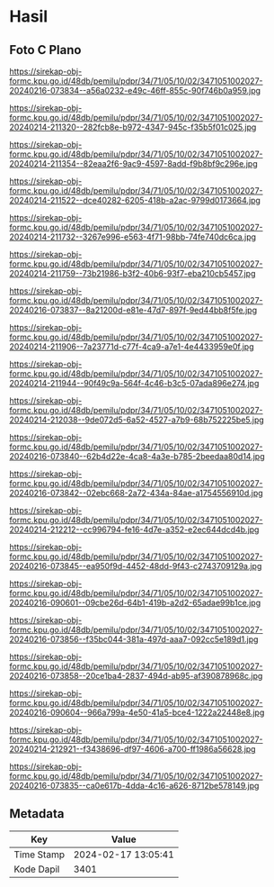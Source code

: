 # Hasil

## Foto C Plano

https://sirekap-obj-formc.kpu.go.id/48db/pemilu/pdpr/34/71/05/10/02/3471051002027-20240216-073834--a56a0232-e49c-46ff-855c-90f746b0a959.jpg

https://sirekap-obj-formc.kpu.go.id/48db/pemilu/pdpr/34/71/05/10/02/3471051002027-20240214-211320--282fcb8e-b972-4347-945c-f35b5f01c025.jpg

https://sirekap-obj-formc.kpu.go.id/48db/pemilu/pdpr/34/71/05/10/02/3471051002027-20240214-211354--82eaa2f6-9ac9-4597-8add-f9b8bf9c296e.jpg

https://sirekap-obj-formc.kpu.go.id/48db/pemilu/pdpr/34/71/05/10/02/3471051002027-20240214-211522--dce40282-6205-418b-a2ac-9799d0173664.jpg

https://sirekap-obj-formc.kpu.go.id/48db/pemilu/pdpr/34/71/05/10/02/3471051002027-20240214-211732--3267e996-e563-4f71-98bb-74fe740dc6ca.jpg

https://sirekap-obj-formc.kpu.go.id/48db/pemilu/pdpr/34/71/05/10/02/3471051002027-20240214-211759--73b21986-b3f2-40b6-93f7-eba210cb5457.jpg

https://sirekap-obj-formc.kpu.go.id/48db/pemilu/pdpr/34/71/05/10/02/3471051002027-20240216-073837--8a21200d-e81e-47d7-897f-9ed44bb8f5fe.jpg

https://sirekap-obj-formc.kpu.go.id/48db/pemilu/pdpr/34/71/05/10/02/3471051002027-20240214-211906--7a23771d-c77f-4ca9-a7e1-4e4433959e0f.jpg

https://sirekap-obj-formc.kpu.go.id/48db/pemilu/pdpr/34/71/05/10/02/3471051002027-20240214-211944--90f49c9a-564f-4c46-b3c5-07ada896e274.jpg

https://sirekap-obj-formc.kpu.go.id/48db/pemilu/pdpr/34/71/05/10/02/3471051002027-20240214-212038--9de072d5-6a52-4527-a7b9-68b752225be5.jpg

https://sirekap-obj-formc.kpu.go.id/48db/pemilu/pdpr/34/71/05/10/02/3471051002027-20240216-073840--62b4d22e-4ca8-4a3e-b785-2beedaa80d14.jpg

https://sirekap-obj-formc.kpu.go.id/48db/pemilu/pdpr/34/71/05/10/02/3471051002027-20240216-073842--02ebc668-2a72-434a-84ae-a1754556910d.jpg

https://sirekap-obj-formc.kpu.go.id/48db/pemilu/pdpr/34/71/05/10/02/3471051002027-20240214-212212--cc996794-fe16-4d7e-a352-e2ec644dcd4b.jpg

https://sirekap-obj-formc.kpu.go.id/48db/pemilu/pdpr/34/71/05/10/02/3471051002027-20240216-073845--ea950f9d-4452-48dd-9f43-c2743709129a.jpg

https://sirekap-obj-formc.kpu.go.id/48db/pemilu/pdpr/34/71/05/10/02/3471051002027-20240216-090601--09cbe26d-64b1-419b-a2d2-65adae99b1ce.jpg

https://sirekap-obj-formc.kpu.go.id/48db/pemilu/pdpr/34/71/05/10/02/3471051002027-20240216-073856--f35bc044-381a-497d-aaa7-092cc5e189d1.jpg

https://sirekap-obj-formc.kpu.go.id/48db/pemilu/pdpr/34/71/05/10/02/3471051002027-20240216-073858--20ce1ba4-2837-494d-ab95-af390878968c.jpg

https://sirekap-obj-formc.kpu.go.id/48db/pemilu/pdpr/34/71/05/10/02/3471051002027-20240216-090604--966a799a-4e50-41a5-bce4-1222a22448e8.jpg

https://sirekap-obj-formc.kpu.go.id/48db/pemilu/pdpr/34/71/05/10/02/3471051002027-20240214-212921--f3438696-df97-4606-a700-ff1986a56628.jpg

https://sirekap-obj-formc.kpu.go.id/48db/pemilu/pdpr/34/71/05/10/02/3471051002027-20240216-073835--ca0e617b-4dda-4c16-a626-8712be578149.jpg


## Metadata

| Key        | Value               |
| ---------- | ------------------- |
| Time Stamp | 2024-02-17 13:05:41 |
| Kode Dapil | 3401                |



